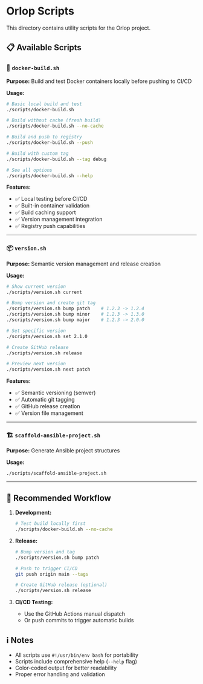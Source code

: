 # Orlop Scripts

This directory contains utility scripts for the Orlop project.

## 📋 Available Scripts

### 🐳 `docker-build.sh`
**Purpose:** Build and test Docker containers locally before pushing to CI/CD

**Usage:**
```bash
# Basic local build and test
./scripts/docker-build.sh

# Build without cache (fresh build)
./scripts/docker-build.sh --no-cache

# Build and push to registry
./scripts/docker-build.sh --push

# Build with custom tag
./scripts/docker-build.sh --tag debug

# See all options
./scripts/docker-build.sh --help
```

**Features:**
- ✅ Local testing before CI/CD
- ✅ Built-in container validation 
- ✅ Build caching support
- ✅ Version management integration
- ✅ Registry push capabilities

---

### 📦 `version.sh`
**Purpose:** Semantic version management and release creation

**Usage:**
```bash
# Show current version
./scripts/version.sh current

# Bump version and create git tag
./scripts/version.sh bump patch    # 1.2.3 -> 1.2.4
./scripts/version.sh bump minor    # 1.2.3 -> 1.3.0  
./scripts/version.sh bump major    # 1.2.3 -> 2.0.0

# Set specific version
./scripts/version.sh set 2.1.0

# Create GitHub release
./scripts/version.sh release

# Preview next version
./scripts/version.sh next patch
```

**Features:**
- ✅ Semantic versioning (semver)
- ✅ Automatic git tagging
- ✅ GitHub release creation
- ✅ Version file management

---

### 🏗️ `scaffold-ansible-project.sh`
**Purpose:** Generate Ansible project structures

**Usage:**
```bash
./scripts/scaffold-ansible-project.sh
```

---

## 🚀 Recommended Workflow

1. **Development:**
   ```bash
   # Test build locally first
   ./scripts/docker-build.sh --no-cache
   ```

2. **Release:**
   ```bash
   # Bump version and tag
   ./scripts/version.sh bump patch
   
   # Push to trigger CI/CD
   git push origin main --tags
   
   # Create GitHub release (optional)
   ./scripts/version.sh release
   ```

3. **CI/CD Testing:**
   - Use the GitHub Actions manual dispatch
   - Or push commits to trigger automatic builds

## ℹ️ Notes

- All scripts use `#!/usr/bin/env bash` for portability
- Scripts include comprehensive help (`--help` flag)
- Color-coded output for better readability
- Proper error handling and validation